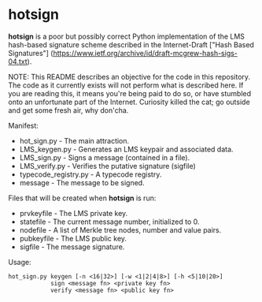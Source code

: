 # hotsign
**hotsign** is a poor but possibly correct Python implementation of the LMS hash-based signature scheme described in the Internet-Draft ["Hash Based Signatures"] (https://www.ietf.org/archive/id/draft-mcgrew-hash-sigs-04.txt)<draft-mcgrew-hash-sigs>.

NOTE: This README describes an objective for the code in this repository. The code as it currently exists will not perform what is described here. If you are reading this, it means you're being paid to do so, or have stumbled onto an unfortunate part of the Internet. Curiosity killed the cat; go outside and get some fresh air, why don'cha.

Manifest:

* hot_sign.py          - The main attraction.
* LMS_keygen.py        - Generates an LMS keypair and associated data.
* LMS_sign.py          - Signs a message (contained in a file).
* LMS_verify.py        - Verifies the putative signature (sigfile)
* typecode_registry.py - A typecode registry.
* message              - The message to be signed.

Files that will be created when **hotsign** is run:

* prvkeyfile           - The LMS private key.
* statefile            - The current message number, initialized to 0.
* nodefile             - A list of Merkle tree nodes, number and value pairs.
* pubkeyfile           - The LMS public key.
* sigfile              - The message signature.

Usage: 
```
hot_sign.py keygen [-n <16|32>] [-w <1|2|4|8>] [-h <5|10|20>]
            sign <message fn> <private key fn>
            verify <message fn> <public key fn>
```

